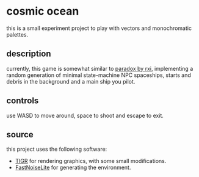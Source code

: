 # cosmic ocean
this is a small experiment project to play with vectors and monochromatic palettes.

## description
currently, this game is somewhat similar to [paradox by rxi](https://rxi.itch.io/paradox), implementing a random generation of minimal state-machine NPC spaceships, starts and debris in the background and a main ship you pilot.

## controls
use WASD to move around, space to shoot and escape to exit.

## source
this project uses the following software:
- [TIGR](https://github.com/erkkah/tigr) for rendering graphics, with some small modifications.
- [FastNoiseLite](https://github.com/Auburn/FastNoiseLite) for generating the environment.
